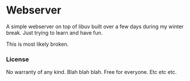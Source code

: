 Webserver
=========

A simple webserver on top of libuv built over a few days during my winter break.
Just trying to learn and have fun.


This is most likely broken.


### License

No warranty of any kind. Blah blah blah. Free for everyone. Etc etc etc.
